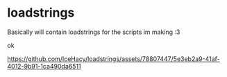 # loadstrings


Basically will contain loadstrings for the scripts im making :3

ok

https://github.com/IceHacy/loadstrings/assets/78807447/5e3eb2a9-41af-4012-9b91-1ca490da6511
